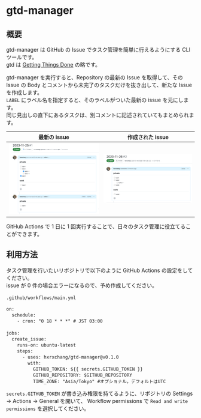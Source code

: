 # gtd-manager

## 概要

gtd-manager は GitHub の Issue でタスク管理を簡単に行えるようにする CLI ツールです。  
gtd は [Getting Things Done](https://asana.com/ja/resources/getting-things-done-gtd) の略です。

gtd-manager を実行すると、Repository の最新の Issue を取得して、その Issue の Body とコメントから未完了のタスクだけを抜き出して、新たな Issue を作成します。  
`LABEL` にラベル名を指定すると、そのラベルがついた最新の issue を元にします。  
同じ見出しの直下にあるタスクは、別コメントに記述されていてもまとめられます。

| 最新の issue                                | 作成された issue                               |
| ------------------------------------------- | ---------------------------------------------- |
| ![最新のissue](./images/previous_issue.png) | ![作成されたissue](./images/created_issue.png) |

GitHub Actions で 1 日に 1 回実行することで、日々のタスク管理に役立てることができます。

## 利用方法

タスク管理を行いたいリポジトリで以下のように GitHub Actions の設定をしてください。  
issue が 0 件の場合エラーになるので、予め作成してください。

`.github/workflows/main.yml`

```yml:
on:
  schedule:
    - cron: "0 18 * * *" # JST 03:00

jobs:
  create_issue:
    runs-on: ubuntu-latest
    steps:
      - uses: hxrxchang/gtd-manager@v0.1.0
        with:
          GITHUB_TOKEN: ${{ secrets.GITHUB_TOKEN }}
          GITHUB_REPOSITORY: $GITHUB_REPOSITORY
          TIME_ZONE: "Asia/Tokyo" #オプショナル。デフォルトはUTC
```

`secrets.GITHUB_TOKEN` が書き込み権限を持てるように、リポジトリの Settings -> Actions -> General を開いて、 Workflow permissions で `Read and write permissions` を選択してください。
